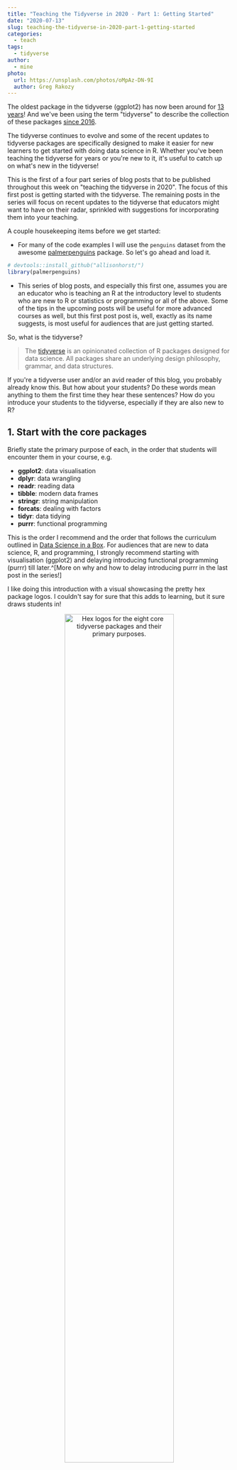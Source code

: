 ```yaml
---
title: "Teaching the Tidyverse in 2020 - Part 1: Getting Started"
date: "2020-07-13"
slug: teaching-the-tidyverse-in-2020-part-1-getting-started
categories:
  - teach
tags:
  - tidyverse
author:
  - mine
photo:
  url: https://unsplash.com/photos/oMpAz-DN-9I
  author: Greg Rakozy
---
```


The oldest package in the tidyverse (ggplot2) has now been around for [13 years](https://qz.com/1007328/all-hail-ggplot2-the-code-powering-all-those-excellent-charts-is-10-years-old/)! And we've been using the term "tidyverse" to describe the collection of these packages [since 2016](https://twitter.com/hadleywickham/status/959507805282582528?s=20).  

The tidyverse continues to evolve and some of the recent updates to tidyverse packages are specifically designed to make it easier for new learners to get started with doing data science in R. 
Whether you've been teaching the tidyverse for years or you're new to it, it's useful to catch up on what's new in the tidyverse!

This is the first of a four part series of blog posts that to be published throughout this week on "teaching the tidyverse in 2020".
The focus of this first post is getting started with the tidyverse. 
The remaining posts in the series will focus on recent updates to the tidyverse that educators might want to have on their radar, sprinkled with suggestions for incorporating them into your teaching. 

A couple housekeeping items before we get started:

- For many of the code examples I will use the `penguins` dataset from the awesome [palmerpenguins](https://allisonhorst.github.io/palmerpenguins/) package. So let's go ahead and load it.


```r
# devtools::install_github("allisonhorst/")
library(palmerpenguins)
```

- This series of blog posts, and especially this first one, assumes you are an educator who is teaching an R at the introductory level to students who are new to R or statistics or programming or all of the above. 
Some of the tips in the upcoming posts will be useful for more advanced courses as well, but this first post post is, well, exactly as its name suggests, is most useful for audiences that are just getting started.

So, what is the tidyverse? 

> The [tidyverse](https://tidyverse.org/) is an opinionated collection of R packages designed for data science. 
> All packages share an underlying design philosophy, grammar, and data structures.

If you're a tidyverse user and/or an avid reader of this blog, you probably already know this. 
But how about your students? 
Do these words mean anything to them the first time they hear these sentences? 
How do you introduce your students to the tidyverse, especially if they are also new to R?

## 1. Start with the core packages

Briefly state the primary purpose of each, in the order that students will encounter them in your course, e.g.

- **ggplot2**: data visualisation
- **dplyr**: data wrangling
- **readr**: reading data
- **tibble**: modern data frames
- **stringr**: string manipulation
- **forcats**: dealing with factors
- **tidyr**: data tidying
- **purrr**: functional programming
  
This is the order I recommend and the order that follows the curriculum outlined in [Data Science in a Box](https://datasciencebox.org/). 
For audiences that are new to data science, R, and programming, I strongly recommend starting with visualisation (ggplot2) and delaying introducing functional programming (purrr) till later.^[More on why and how to delay introducing purrr in the last post in the series!]

I like doing this introduction with a visual showcasing the pretty hex package logos. 
I couldn't say for sure that this adds to learning, but it sure draws students in!

<div class="figure" style="text-align: center">
<img src="img/tidyverse-packages.png" alt="Hex logos for the eight core tidyverse packages and their primary purposes." width="70%" />
<p class="caption">Figure 1: Hex logos for the eight core tidyverse packages and their primary purposes.</p>
</div>

The important thing to note here is that I don't recommend bringing up the [non-core packages](https://www.tidyverse.org/packages/), i.e. those installed with the tidyverse, but not loaded along with it. 
Regardless of the level at which you're teaching, chances are you won't be using *all* of those packages in a single course. 
I recommend introducing other packages used in your course (whether they are a part of the tidyverse or not) as they become relevant to the topic you're covering, and simply highlight that the packages from the wider tidyverse share the design philosophy, grammar, and data structures as the core packages, e.g. the [rvest](rvest.tidyverse.org) package for web scraping plays nicely with pipes.

## 2. `library(tidyverse)`

Load all packages with `library(tidyverse)` instead of loading the core packages individually.
This is especially useful if you are taking the ["let them eat cake first"](https://youtu.be/fQ4t7p6ZXDg) approach and presenting interesting and complex examples on day one of the course. 
It also means that your students need to only remember the name of one package, as opposed to multiple packages. 

You would, of course, want to mention the names of individual packages that make up the tidyverse as you teach specific topics that are best solved with those packages (e.g. provide a proper introduction to ggplot2 when teaching data visualisation and to stringr when teaching string manipulation) but `library(tidyverse)` will allow you to harness all that the tidyverse has to offer at once, without having to provide a lengthy introduction to each package on the first day of class. 

A useful side-effect of this is that you get access to the [few functions in the tidyverse meta package](https://tidyverse.tidyverse.org/reference/index.html). 
The `tidyverse_sitrep()` function (which gives a situation report on the tidyverse packages, i.e. a list of all installed tidyverse packages and their versions) and the `tidyverse_update()` function (which updates all tidyverse packages) can be useful when debugging code, especially if a student is getting an output that looks different than yours after running the same lines of code.

## 3. Review the package loading message

Review what the message that is printed when the tidyverse package is loaded means.


```r
library(tidyverse)
```

```
## ── Attaching packages ──────────────────────────────────────── tidyverse 1.3.0 ──
```

```
## ✓ ggplot2 3.3.2     ✓ purrr   0.3.4
## ✓ tibble  3.0.3     ✓ dplyr   1.0.0
## ✓ tidyr   1.1.0     ✓ stringr 1.4.0
## ✓ readr   1.3.1     ✓ forcats 0.5.0
```

```
## ── Conflicts ─────────────────────────────────────────── tidyverse_conflicts() ──
## x dplyr::filter() masks stats::filter()
## x dplyr::lag()    masks stats::lag()
```

I think this is the hardest step of them all, because *really* understanding some of this requires understanding package versions, name spaces, and the `::` operator, none of which are things I like to get into in the first 10 minutes of a class. 
At the same time, overlooking messages/warnings/errors is also not a habit I like to model. 

My suggestion is to 

- suppress package loading messages on the first day activity, which is straightforward if students start off with a template R Markdown document that you prepared, where the chunk where you load tidyverse has `meesage = FALSE` set, and then
- starting on the second module/day of class go through what the message means in full, with assurances to students that they don't need to "worry" about it, but it's worth for them to see it. 

A good point in the class to come back to this message is when introducing `dplyr::filter()`, which tends to be early on in an introductory data science or statistics course. 
You can run the `filter()` command without loading the tidyverse package and ask students to guess what the error means. 

For example, let's try to filter for penguins whose species is Chinstrap, without loading the tidyverse. And assume for a second that you are running the following code in a fresh R session, prior to loading the tidyverse package.




```r
penguins %>%
  filter(species == "Chinstrap")
```

```
## Error in filter(., species == "Chinstrap"): object 'species' not found
```

The error is confusing because we know there is a variable called `species` in the `penguins` dataset. 

If you have already reviewed the tidyverse package loading message earlier in your class, you can now ask students to guess why they might be getting this error. 
This is a good opportunity to review the message and also an opportunity to clarify why it's OK to not worry about the message if what you want to do is to use functions from the tidyverse.

Now, let's try again, this time with the tidyverse package loaded.




```r
library(tidyverse)
penguins %>%
  filter(species == "Chinstrap")
```

```
## # A tibble: 68 x 7
##    species island bill_length_mm bill_depth_mm flipper_length_… body_mass_g
##    <fct>   <fct>           <dbl>         <dbl>            <int>       <int>
##  1 Chinst… Dream            46.5          17.9              192        3500
##  2 Chinst… Dream            50            19.5              196        3900
##  3 Chinst… Dream            51.3          19.2              193        3650
##  4 Chinst… Dream            45.4          18.7              188        3525
##  5 Chinst… Dream            52.7          19.8              197        3725
##  6 Chinst… Dream            45.2          17.8              198        3950
##  7 Chinst… Dream            46.1          18.2              178        3250
##  8 Chinst… Dream            51.3          18.2              197        3750
##  9 Chinst… Dream            46            18.9              195        4150
## 10 Chinst… Dream            51.3          19.9              198        3700
## # … with 58 more rows, and 1 more variable: sex <fct>
```

Et voilà! This is looking much better.

## 4. Help them get help

### Anatomy of R help docs

R comes with built in help documents. 
And they tend to be pretty thorough. 
But they are not always easy to digest, especially if you haven't seen them before. 
Kieran Healy has a very nice example of an [annotated R help page](https://socviz.co/appendix.html#a-little-more-about-r). 
I strongly recommend showing this, or better yet, a similarly annotated page for the first help document that you show in your class. 
It is also useful to tell students not just what's on the help document, but how to read it. 
Many R help documents have a lot of technical information between the description and the examples, and usually it's best to look at those two sections first, before diving deeper into the rest of the documentation. 
Skipping sections and scrolling to the bottom of the document won't come naturally to your students, it's a behaviour you want to model and narrate a few times, early on in your course. 

### Walkthrough of package pages

Each tidyverse package has a website at `[PKGNAME].tidyverse.org` (e.g. [dplyr.tidyverse.org](https://dplyr.tidyverse.org/), [ggplot2.tidyverse.org](https://ggplot2.tidyverse.org/). 
The functions in each package are in the Reference tab, and this is worth pointing out to new learners. 
It is also worth pointing out that while the content of the function documentation on package websites mirrors the content in the help documents you can get in R with `?function`, the package website shows the output of the code in the examples. 
It can be a lot more efficient (and pleasant) to browse the documentation pages on the web, especially for plotting functions where documentation clearly shows which function you need to use to get your plot to look a certain way.

### Gooling for help

Googling how to do something is obvious, but it's not always obvious how best to Google for help. 
Appending the search phrase with "tidyverse" is almost always helpful for tidyverse specific help, but not always obvious to new learners. 

<div class="figure" style="text-align: center">
<img src="img/tidyverse-google.png" alt="Search results for 'how to make a boxplot in R' with and without 'tidyverse' appended to the search phrase." width="80%" />
<p class="caption">Figure 2: Search results for 'how to make a boxplot in R' with and without 'tidyverse' appended to the search phrase.</p>
</div>

### Make time for reprex

What is a reprex? 
It’s a **re**producible **ex**ample, as coined by Romain Francois. 
It's also the name of the [package](https://reprex.tidyverse.org/) that creates runnable code and output based on R code on the clipboard. 
Teaching your students how to make reprexes will have an immense payoff for them (and for you, as you try to help them). 
However making repexes is not trivial for beginners. 
It's especially not easy for students learning R starting with an R markdown document as opposed to an R script. 
This means you should make time in class to teach how to make a reprex, through live coding demos (or narrated screencasts) a few times. 
If you use an online discussion forum for questions (or if your students email their questions to you), you might need to coach them through making reprexes the first few times they try. 
While I don't think formally introducing reprexes very early on will be very productive, it's also not productive to wait too long as mastering how to make a reprex will ultimately empower your students to ask good questions, or better yet, answer their own questions as they work on developing a reprex.

<img src="img/tidy-papers.png" align="right" height="250" alt="Screenshots of the two tidyverse papers referenced in text."></a>

## 5. Provide background

I strongly recommend assigning (or at least suggesting) the following papers as reading early on in your course.

- Wickham, Hadley, et al. ["Welcome to the Tidyverse."](https://joss.theoj.org/papers/10.21105/joss.01686) Journal of Open Source Software 4.43 (2019): 1686.
- Wickham, Hadley. ["Tidy data."](https://www.jstatsoft.org/article/view/v059i10) Journal of Statistical Software 59.10 (2014): 1-23.

These papers give insight into the underlying scholarship and the intellectual history underpinning these tools and their development. 
The first paper (Welcome to the Tidyverse) can be assigned at the beginning of the course, as you introduce the tidyverse. 
I would recommend holding off on assigning the second paper (Tidy data) until you introduce the not just the concept of *tidy data* but also tools for tidying data (i.e. functions from the [tidyr](https://tidyr.tidyverse.org/) package).

